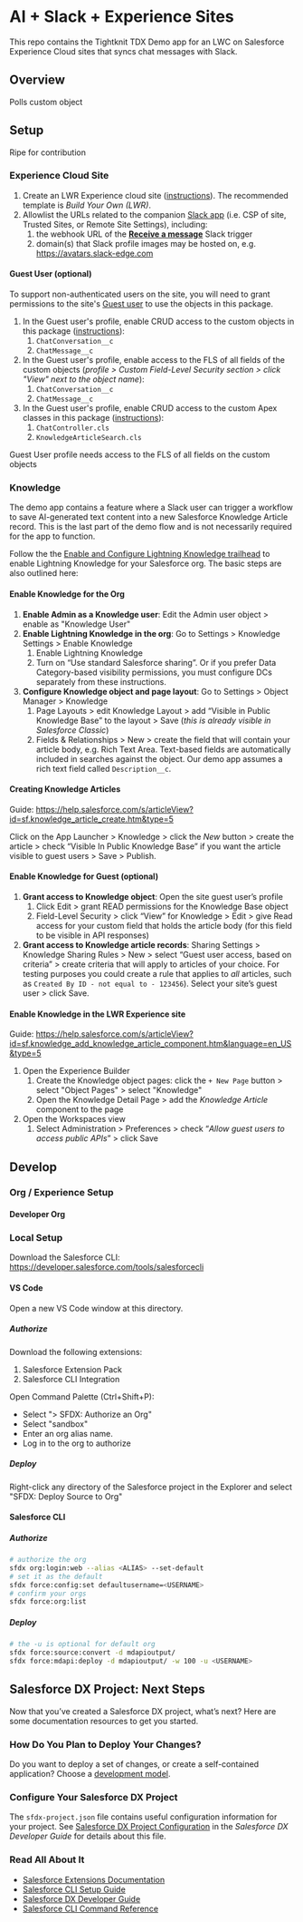 # AI + Slack + Experience Sites

This repo contains the Tightknit TDX Demo app for an LWC on Salesforce Experience Cloud sites that syncs chat messages with Slack.

## Overview

Polls custom object

## Setup

Ripe for contribution

### Experience Cloud Site

1. Create an LWR Experience cloud site ([instructions](https://help.salesforce.com/s/articleView?id=sf.networks_creating.htm&type=5)). The recommended template is _Build Your Own (LWR)_.
1. Allowlist the URLs related to the companion [Slack app](../slack-app/README.md) (i.e. CSP of site, Trusted Sites, or Remote Site Settings), including:
   1. the webhook URL of the **[Receive a message](../slack-app/README.md)** Slack trigger
   1. domain(s) that Slack profile images may be hosted on, e.g. https://avatars.slack-edge.com

#### Guest User (optional)

To support non-authenticated users on the site, you will need to grant permissions to the site's [Guest user](https://help.salesforce.com/s/articleView?id=sf.rss_config_guest_user_profile.htm&type=5) to use the objects in this package.

1. In the Guest user's profile, enable CRUD access to the custom objects in this package ([instructions](https://help.salesforce.com/s/articleView?id=sf.os_configure_custom_object_permissions_for_community_profiles_42143.htm&type=5)):
   1. `ChatConversation__c`
   1. `ChatMessage__c`
1. In the Guest user's profile, enable access to the FLS of all fields of the custom objects (_profile > Custom Field-Level Security section > click "View" next to the object name_):
   1. `ChatConversation__c`
   1. `ChatMessage__c`
1. In the Guest user's profile, enable CRUD access to the custom Apex classes in this package ([instructions](https://help.salesforce.com/s/articleView?id=sf.users_profiles_apex_access.htm&type=5)):
   1. `ChatController.cls`
   1. `KnowledgeArticleSearch.cls`

Guest User profile needs access to the FLS of all fields on the custom objects

### Knowledge

The demo app contains a feature where a Slack user can trigger a workflow to save AI-generated text content into a new Salesforce Knowledge Article record. This is the last part of the demo flow and is not necessarily required for the app to function.

Follow the the [Enable and Configure Lightning Knowledge
trailhead](https://trailhead.salesforce.com/content/learn/projects/build-a-community-with-knowledge-and-chat/enable-and-configure-lightning-knowledge) to enable Lightning Knowledge for your Salesforce org. The basic steps are also outlined here:

#### Enable Knowledge for the Org

1. **Enable Admin as a Knowledge user**: Edit the Admin user object > enable as "Knowledge User"
1. **Enable Lightning Knowledge in the org**: Go to Settings > Knowledge Settings > Enable Knowledge
   1. Enable Lightning Knowledge
   1. Turn on “Use standard Salesforce sharing”. Or if you prefer Data Category-based visibility permissions, you must configure DCs separately from these instructions.
1. **Configure Knowledge object and page layout**: Go to Settings > Object Manager > Knowledge
   1. Page Layouts > edit Knowledge Layout > add “Visible in Public Knowledge Base” to the layout > Save (_this is already visible in Salesforce Classic_)
   1. Fields & Relationships > New > create the field that will contain your article body, e.g. Rich Text Area. Text-based fields are automatically included in searches against the object. Our demo app assumes a rich text field called `Description__c`.

#### Creating Knowledge Articles

Guide: https://help.salesforce.com/s/articleView?id=sf.knowledge_article_create.htm&type=5

Click on the App Launcher > Knowledge > click the _New_ button > create the article > check “Visible In Public Knowledge Base” if you want the article visible to guest users > Save > Publish.

#### Enable Knowledge for Guest (optional)

1. **Grant access to Knowledge object**: Open the site guest user’s profile
   1. Click Edit > grant READ permissions for the Knowledge Base object
   1. Field-Level Security > click “View” for Knowledge > Edit > give Read access for your custom field that holds the article body (for this field to be visible in API responses)
1. **Grant access to Knowledge article records**: Sharing Settings > Knowledge Sharing Rules > New > select “Guest user access, based on criteria” > create criteria that will apply to articles of your choice. For testing purposes you could create a rule that applies to _all_ articles, such as `Created By ID - not equal to - 123456`). Select your site’s guest user > click Save.

#### Enable Knowledge in the LWR Experience site

Guide: https://help.salesforce.com/s/articleView?id=sf.knowledge_add_knowledge_article_component.htm&language=en_US&type=5

1. Open the Experience Builder
   1. Create the Knowledge object pages: click the `+ New Page` button > select "Object Pages" > select "Knowledge"
   1. Open the Knowledge Detail Page > add the _Knowledge Article_ component to the page
1. Open the Workspaces view
   1. Select Administration > Preferences > check “_Allow guest users to access public APIs_” > click Save

## Develop

### Org / Experience Setup

#### Developer Org

### Local Setup

Download the Salesforce CLI: https://developer.salesforce.com/tools/salesforcecli

#### VS Code

Open a new VS Code window at this directory.

##### Authorize

Download the following extensions:

1. Salesforce Extension Pack
2. Salesforce CLI Integration

Open Command Palette (Ctrl+Shift+P):

- Select "> SFDX: Authorize an Org"
- Select "sandbox"
- Enter an org alias name.
- Log in to the org to authorize

##### Deploy

Right-click any directory of the Salesforce project in the Explorer and select "SFDX: Deploy Source to Org"

#### Salesforce CLI

##### Authorize

```sh
# authorize the org
sfdx org:login:web --alias <ALIAS> --set-default
# set it as the default
sfdx force:config:set defaultusername=<USERNAME>
# confirm your orgs
sfdx force:org:list
```

##### Deploy

```sh
# the -u is optional for default org
sfdx force:source:convert -d mdapioutput/
sfdx force:mdapi:deploy -d mdapioutput/ -w 100 -u <USERNAME>
```

## Salesforce DX Project: Next Steps

Now that you’ve created a Salesforce DX project, what’s next? Here are some documentation resources to get you started.

### How Do You Plan to Deploy Your Changes?

Do you want to deploy a set of changes, or create a self-contained application? Choose a [development model](https://developer.salesforce.com/tools/vscode/en/user-guide/development-models).

### Configure Your Salesforce DX Project

The `sfdx-project.json` file contains useful configuration information for your project. See [Salesforce DX Project Configuration](https://developer.salesforce.com/docs/atlas.en-us.sfdx_dev.meta/sfdx_dev/sfdx_dev_ws_config.htm) in the _Salesforce DX Developer Guide_ for details about this file.

### Read All About It

- [Salesforce Extensions Documentation](https://developer.salesforce.com/tools/vscode/)
- [Salesforce CLI Setup Guide](https://developer.salesforce.com/docs/atlas.en-us.sfdx_setup.meta/sfdx_setup/sfdx_setup_intro.htm)
- [Salesforce DX Developer Guide](https://developer.salesforce.com/docs/atlas.en-us.sfdx_dev.meta/sfdx_dev/sfdx_dev_intro.htm)
- [Salesforce CLI Command Reference](https://developer.salesforce.com/docs/atlas.en-us.sfdx_cli_reference.meta/sfdx_cli_reference/cli_reference.htm)
